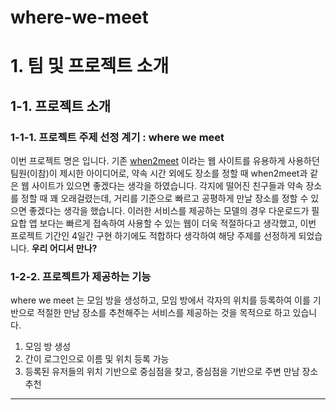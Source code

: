 # where-we-meet
# 1. 팀 및 프로젝트 소개
## 1-1. 프로젝트 소개
### 1-1-1. 프로젝트 주제 선정 계기 : where we meet
이번 프로젝트 명은 **<where we meet>** 입니다. 기존 [when2meet](https://www.when2meet.com/) 이라는 웹 사이트를 유용하게 사용하던 팀원(이참)이 제시한 아이디어로, 약속 시간 외에도 장소를 정할 때 when2meet과 같은 웹 사이트가 있으면 좋겠다는 생각을 하였습니다.
각지에 떨어진 친구들과 약속 장소를 정할 때 꽤 오래걸렸는데, 거리를 기준으로 빠르고 공평하게 만날 장소를 정할 수 있으면 좋겠다는 생각을 했습니다. 이러한 서비스를 제공하는 모델의 경우 다운로드가 필요합 앱 보다는 빠르게 접속하여 사용할 수 있는 웹이 더욱 적절하다고 생각했고, 이번 프로젝트 기간인 4일간 구현 하기에도 적합하다 생각하여 해당 주제를 선정하게 되었습니다. **우리 어디서 만나?**
### 1-2-2. 프로젝트가 제공하는 기능
where we meet 는 모임 방을 생성하고, 모임 방에서 각자의 위치를 등록하여 이를 기반으로 적절한 만남 장소를 추천해주는 서비스를 제공하는 것을 목적으로 하고 있습니다.
1. 모임 방 생성
2. 간이 로그인으로 이름 및 위치 등록 가능
3. 등록된 유저들의 위치 기반으로 중심점을 찾고, 중심점을 기반으로 주변 만남 장소 추천
---
